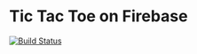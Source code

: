 # Tic Tac Toe on Firebase

[![Build Status](https://travis-ci.org/MeinAccount/ttt-firebase.svg?branch=master)](https://travis-ci.org/MeinAccount/ttt-firebase)

